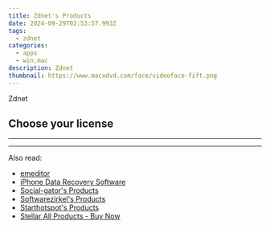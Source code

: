 ```yaml
---
title: Zdnet's Products
date: 2024-09-29T02:53:57.993Z
tags: 
  - zdnet
categories: 
  - apps
  - win,mac
description: Zdnet
thumbnail: https://www.macxdvd.com/face/videoface-fift.png
---
```


Zdnet

<!--__INIT__BEGIN__TAG__PRODUCTS__LIST__-->
<!--__INIT__END__TAG__PRODUCTS__LIST__-->

<!--__INIT__BEGIN__TAG__FEED_PRODUCTS__LIST__-->

## Choose your license

<div class="home-content-container">
  <ul class="home-article-list">
  </ul>
</div>

<hr>
<!--__INIT__END__TAG__FEED_PRODUCTS__LIST__-->

<hr>

<ins class="adsbygoogle"
      style="display:block"
      data-ad-client="ca-pub-7571918770474297"
      data-ad-slot="8358498916"
      data-ad-format="auto"
      data-full-width-responsive="true"></ins>

<span class="atpl-alsoreadstyle">Also read:</span>
<div><ul>
<li><a href="https://tools.techidaily.com/emeditor/emeditor/"><u>emeditor</u></a></li>
<li><a href="https://tools.techidaily.com/stellarinfo/data-recovery-ios/"><u>iPhone Data Recovery Software</u></a></li>
<li><a href="https://tools.techidaily.com/social-gator/products/"><u>Social-gator's Products</u></a></li>
<li><a href="https://tools.techidaily.com/softwarezirkel/products/"><u>Softwarezirkel's Products</u></a></li>
<li><a href="https://tools.techidaily.com/starthotspot/products/"><u>Starthotspot's Products</u></a></li>
<li><a href="https://tools.techidaily.com/stellarinfo/buy-now/"><u>Stellar All Products - Buy Now</u></a></li>
</ul></div>

